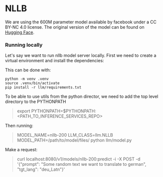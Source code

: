# NLLB
We are using the 600M parameter model available by facebook under a CC BY-NC 4.0 license.
The original version of the model can be found on [Hugging Face](https://huggingface.co/facebook/nllb-200-distilled-600M).

### Running locally
Let's say we want to run nllb model server locally. First we need to create a virtual environment and install the dependencies:

This can be done with:
```console
python -m venv .venv
source .venv/bin/activate
pip install -r llm/requirements.txt
```
To be able to use utils from the python director, we need to add the top level directory to the PYTHONPATH
> export PYTHONPATH=$PYTHONPATH:<PATH_TO_INFERENCE_SERVICES_REPO>
>
Then running:
>  MODEL_NAME=nllb-200 LLM_CLASS=llm.NLLB MODEL_PATH=/path/to/model/files/ python llm/model.py
>
Make a request:
> curl localhost:8080/v1/models/nllb-200:predict -i -X POST -d '{"prompt": "Some random text we want to translate to german", "tgt_lang": "deu_Latn"}'
